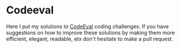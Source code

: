 Codeeval
========

Here I put my solutions to [CodeEval](https://www.codeeval.com/) coding
challenges. If you have suggestions on how to improve these solutions by making
them more efficient, elegant, readable, etx don't hesitate to make a pull
request.
